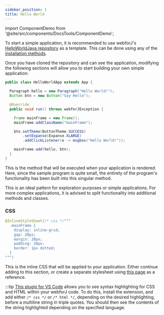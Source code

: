 ```yaml
---
sidebar_position: 1
title: Hello World
---
```


import ComponentDemo from '@site/src/components/DocsTools/ComponentDemo';


To start a simple application, it is recommended to use webforJ's [HelloWorldJava repository](https://github.com/webforj/webforj-hello-world) as a template. This can be done using any of the [installation methods](../../installation/docker-user).

<ComponentDemo 
path='https://demo.webforj.com/webapp/controlsamples?' 
javaE='https://raw.githubusercontent.com/webforj/webforj-docs-samples/refs/heads/main/src/main/java/com/webforj/samples/views/HelloWorldJavaView.java'
height='300px'
/>

Once you have cloned the repository and can see the application, modifying the following sections will allow you to start building your own simple application:

```java
public class HelloWorldApp extends App {
  
  Paragraph hello = new Paragraph("Hello World!");
  Button btn = new Button("Say Hello");

  @Override
  public void run() throws webforJException {

    Frame mainFrame = new Frame();
    mainFrame.addClassName("mainFrame");

    btn.setTheme(ButtonTheme.SUCCESS)
        .setExpanse(Expanse.XLARGE)
        .addClickListener(e -> msgbox("Hello World!"));

    mainFrame.add(hello, btn);
  }
}
```

This is the method that will be executed when your application is rendered. Here, since the sample program is quite small, the entirety of the program's functionality has been built into this singular method. 


This is an ideal pattern for exploration purposes or simple applications. For more complex applications, it is advised to split functionality into additional methods and classes.

###  CSS

```java
@InlineStyleSheet(/* css */"""
  .mainFrame {
    display: inline-grid;
    gap: 20px;
    margin: 20px;
    padding: 20px;
    border: 1px dotted;
  }
""")
```

This is the inline CSS that will be applied to your application. Either continue adding to this section, or create a separate stylesheet using [this page](../../styling/getting-started) as a reference.

:::tip
[This plugin for VS Code](https://marketplace.visualstudio.com/items?itemName=BEU.vscode-java-html&ssr=false#overview) allows you to see syntax highlighting for CSS and HTML within your webforJ code. To do this, install the extension, and add either `/* css */` or `/* html */`, depending on the desired highlighting, before a multiline string in triple quotes. You should then see the contents of the string highlighted depending on the specified language.
